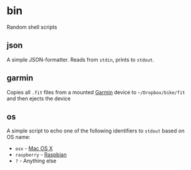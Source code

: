 # bin

Random shell scripts

## json

A simple JSON-formatter. Reads from `stdin`, prints to `stdout`.

## garmin

Copies all `.fit` files from a mounted [Garmin](http://explore.garmin.com/en-US/edge/) device to `~/Dropbox/bike/fit` and then ejects the device

## os

A simple script to echo one of the following identifiers to `stdout` based on OS name:

 * `osx` - [Mac OS X](http://www.apple.com/osx/)
 * `raspberry` - [Raspbian](http://www.raspbian.org)
 * `?` - Anything else
